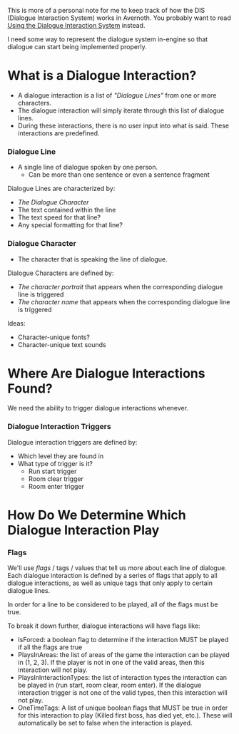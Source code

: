 This is more of a personal note for me to keep track of how the DIS (Dialogue Interaction System) works in Avernoth. You probably want to read [Using the Dialogue Interaction System](<./Using the Dialogue Interaction System.md>) instead.

I need some way to represent the dialogue system in-engine so that dialogue can start being implemented properly.
# What is a Dialogue Interaction?

- A dialogue interaction is a list of *"Dialogue Lines"* from one or more characters.
- The dialogue interaction will simply iterate through this list of dialogue lines.
- During these interactions, there is no user input into what is said. These interactions are predefined.

### Dialogue Line

- A single line of dialogue spoken by one person.
	- Can be more than one sentence or even a sentence fragment

Dialogue Lines are characterized by:
- *The Dialogue Character*
- The text contained within the line
- The text speed for that line?
- Any special formatting for that line?

### Dialogue Character
- The character that is speaking the line of dialogue.

Dialogue Characters are defined by:
- *The character portrait* that appears when the corresponding dialogue line is triggered
- *The character name* that appears when the corresponding dialogue line is triggered

Ideas:
- Character-unique fonts?
- Character-unique text sounds

# Where Are Dialogue Interactions Found?

We need the ability to trigger dialogue interactions whenever.

### Dialogue Interaction Triggers

Dialogue interaction triggers are defined by:
- Which level they are found in
- What type of trigger is it?
	- Run start trigger
	- Room clear trigger
	- Room enter trigger

# How Do We Determine Which Dialogue Interaction Play

### Flags

We'll use *flags* / tags / values that tell us more about each line of dialogue. Each dialogue interaction is defined by a series of flags that apply to all dialogue interactions, as well as unique tags that only apply to certain dialogue lines.

In order for a line to be considered to be played, all of the flags must be true.

To break it down further, dialogue interactions will have flags like:
- IsForced: a boolean flag to determine if the interaction MUST be played if all the flags are true
- PlaysInAreas: the list of areas of the game the interaction can be played in (1, 2, 3). If the player is not in one of the valid areas, then this interaction will not play.
- PlaysInInteractionTypes: the list of interaction types the interaction can be played in (run start, room clear, room enter). If the dialogue interaction trigger is not one of the valid types, then this interaction will not play.
- OneTimeTags: A list of unique boolean flags that MUST be true in order for this interaction to play (Killed first boss, has died yet, etc.). These will automatically be set to false when the interaction is played.

